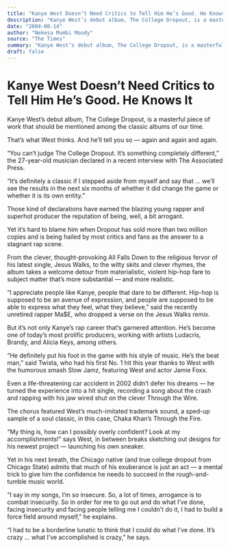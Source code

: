 ```yaml
---
title: "Kanye West Doesn’t Need Critics to Tell Him He’s Good. He Knows It"
description: "Kanye West’s debut album, The College Dropout, is a masterful piece of work that should be mentioned among the classic albums of our time. That’s what West thinks. And he’ll tell you so — again and ag..."
date: "2004-08-14"
author: "Nekesa Mumbi Moody"
source: "The Times"
summary: "Kanye West’s debut album, The College Dropout, is a masterful piece of work that should be mentioned among the classic albums of our time. That’s what West thinks. And he’ll tell you so — again and again. Dropout has sold more than two million copies and is being hailed by critics and fans as the answer to a stagnant rap scene."
draft: false
---
```


# Kanye West Doesn’t Need Critics to Tell Him He’s Good. He Knows It

Kanye West’s debut album, The College Dropout, is a masterful piece of work that should be mentioned among the classic albums of our time.

That’s what West thinks. And he’ll tell you so — again and again and again.

“You can’t judge The College Dropout. It’s something completely different,” the 27-year-old musician declared in a recent interview with The Associated Press.

“It’s definitely a classic if I stepped aside from myself and say that ... we’ll see the results in the next six months of whether it did change the game or whether it is its own entity.”

Those kind of declarations have earned the blazing young rapper and superhot producer the reputation of being, well, a bit arrogant.

Yet it’s hard to blame him when Dropout has sold more than two million copies and is being hailed by most critics and fans as the answer to a stagnant rap scene.

From the clever, thought-provoking All Falls Down to the religious fervor of his latest single, Jesus Walks, to the witty skits and clever rhymes, the album takes a welcome detour from materialistic, violent hip-hop fare to subject matter that’s more substantial — and more realistic.

“I appreciate people like Kanye, people that dare to be different. Hip-hop is supposed to be an avenue of expression, and people are supposed to be able to express what they feel, what they believe,” said the recently unretired rapper Ma$E, who dropped a verse on the Jesus Walks remix.

But it’s not only Kanye’s rap career that’s garnered attention. He’s become one of today’s most prolific producers, working with artists Ludacris, Brandy, and Alicia Keys, among others.

“He definitely put his foot in the game with his style of music. He’s the beat man,” said Twista, who had his first No. 1 hit this year thanks to West with the humorous smash Slow Jamz, featuring West and actor Jamie Foxx.

Even a life-threatening car accident in 2002 didn’t defer his dreams — he turned the experience into a hit single, recording a song about the crash and rapping with his jaw wired shut on the clever Through the Wire.

The chorus featured West’s much-imitated trademark sound, a sped-up sample of a soul classic, in this case, Chaka Khan’s Through the Fire.

“My thing is, how can I possibly overly confident? Look at my accomplishments!” says West, in between breaks sketching out designs for his newest project — launching his own sneaker.

Yet in his next breath, the Chicago native (and true college dropout from Chicago State) admits that much of his exuberance is just an act — a mental trick to give him the confidence he needs to succeed in the rough-and-tumble music world.

“I say in my songs, I’m so insecure. So, a lot of times, arrogance is to combat insecurity. So in order for me to go out and do what I’ve done, facing insecurity and facing people telling me I couldn’t do it, I had to build a force field around myself,” he explains.

“I had to be a borderline lunatic to think that I could do what I’ve done. It’s crazy ... what I’ve accomplished is crazy,” he says.
